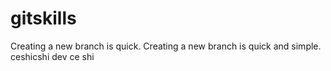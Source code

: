# gitskills
Creating a new branch is quick.
Creating a new branch is quick and simple.
ceshicshi
dev ce shi
